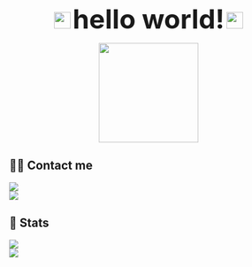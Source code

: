 <p align="center">
    <img src="https://i.imgur.com/WJYkqpq.gif" width="30" height="30" />
    <b><font size="7">hello world!</font></b>
    <img src="https://i.imgur.com/WJYkqpq.gif" width="30" height="30" />
</p>
    
<p align="center">
  <img src="https://i.imgur.com/TvSSIVP.gif" width="180" />
</p>

## 🧑‍💻 Contact me

<div>
  <a href="mailto:ghk132435@gmail.com">
    <img src="https://img.shields.io/badge/Gmail-EA4335?style=for-the-badge&logo=Gmail&logoColor=white">
  </a>
</div>

<div>
  <a href="https://hits.seeyoufarm.com">
    <img src="https://hits.seeyoufarm.com/api/count/incr/badge.svg?url=https%3A%2F%2Fgithub.com%2Fsodaaw%2F&count_bg=%23000000&title_bg=%23000000&icon=github.svg&icon_color=%23FFFFFF&title=GitHub&edge_flat=false"/>
  </a>
</div>

## 🏅 Stats

<div>
  <img src="https://github-readme-stats.vercel.app/api?username=sodaaw&bg_color=180,ffe0ed,00000000&title_color=000000&text_color=000000"/>
</div>

<div>
  <img src="https://github-readme-stats.vercel.app/api/top-langs/?username=sodaaw&layout=compact&bg_color=180,ffe0ed,00000000&title_color=000000&text_color=000000"/>
</div>
